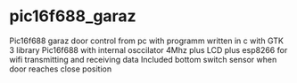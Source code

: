 # pic16f688_garaz
Pic16f688 garaz door control from pc with programm written in c with GTK 3 library
Pic16f688 with internal osccilator 4Mhz plus LCD plus esp8266 for wifi transmitting
and receiving data
Included bottom switch sensor when door reaches close position
